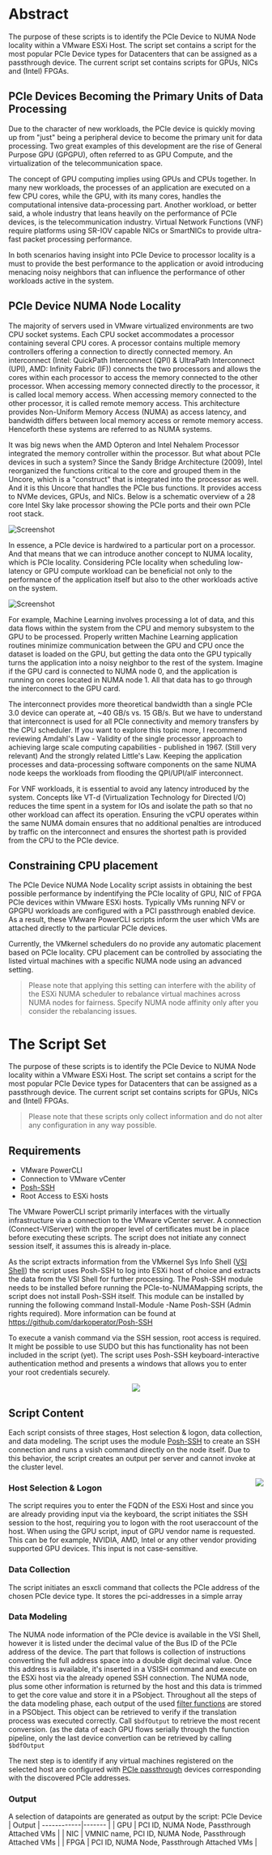 # Abstract
The purpose of these scripts is to identify the PCIe Device to NUMA Node locality within a VMware ESXi Host. The script set contains a script for the most popular PCIe Device types for Datacenters that can be assigned as a passthrough device. The current script set contains scripts for GPUs, NICs and (Intel) FPGAs.

## PCIe Devices Becoming the Primary Units of Data Processing

Due to the character of new workloads, the PCIe device is quickly moving up from "just" being a peripheral device to become the primary unit for data processing. Two great examples of this development are the rise of General Purpose GPU (GPGPU), often referred to as GPU Compute, and the virtualization of the telecommunication space.

The concept of GPU computing implies using GPUs and CPUs together. In many new workloads, the processes of an application are executed on a few CPU cores, while the GPU, with its many cores, handles the computational intensive data-processing part. Another workload, or better said, a whole industry that leans heavily on the performance of PCIe devices, is the telecommunication industry. Virtual Network Functions (VNF) require platforms using SR-IOV capable NICs or SmartNICs to provide ultra-fast packet processing performance.

In both scenarios having insight into PCIe Device to processor locality is a must to provide the best performance to the application or avoid introducing menacing noisy neighbors that can influence the performance of other workloads active in the system.

## PCIe Device NUMA Node Locality

The majority of servers used in VMware virtualized environments are two CPU socket systems. Each CPU socket accommodates a processor containing several CPU cores. A processor contains multiple memory controllers offering a connection to directly connected memory. An interconnect (Intel: QuickPath Interconnect (QPI) & UltraPath Interconnect (UPI), AMD: Infinity Fabric (IF)) connects the two processors and allows the cores within each processor to access the memory connected to the other processor. When accessing memory connected directly to the processor, it is called local memory access. When accessing memory connected to the other processor, it is called remote memory access. This architecture provides Non-Uniform Memory Access (NUMA) as access latency, and bandwidth differs between local memory access or remote memory access. Henceforth these systems are referred to as NUMA systems. 

It was big news when the AMD Opteron and Intel Nehalem Processor integrated the memory controller within the processor. But what about PCIe devices in such a system?  Since the Sandy Bridge Architecture (2009), Intel reorganized the functions critical to the core and grouped them in the Uncore, which is a "construct" that is integrated into the processor as well. And it is this Uncore that handles the PCIe bus functions. It provides access to NVMe devices, GPUs, and NICs. Below is a schematic overview of a 28 core Intel Sky lake processor showing the PCIe ports and their own PCIe root stack.

![Screenshot](01-Skylake-Schema.png)

In essence, a PCIe device is hardwired to a particular port on a processor. And that means that we can introduce another concept to NUMA locality, which is PCIe locality.  Considering PCIe locality when scheduling low-latency or GPU compute workload can be beneficial not only to the performance of the application itself but also to the other workloads active on the system.

![Screenshot](02-PCIe-NUMA-Node-Locality%20-%20Venn%20diagram.png)

For example, Machine Learning involves processing a lot of data, and this data flows within the system from the CPU and memory subsystem to the GPU to be processed. Properly written Machine Learning application routines minimize communication between the GPU and CPU once the dataset is loaded on the GPU, but getting the data onto the GPU typically turns the application into a noisy neighbor to the rest of the system. Imagine if the GPU card is connected to NUMA node 0, and the application is running on cores located in NUMA node 1. All that data has to go through the interconnect to the GPU card. 

The interconnect provides more theoretical bandwidth than a single PCIe 3.0 device can operate at, ~40 GB/s vs. 15 GB/s. But we have to understand that interconnect is used for all PCIe connectivity and memory transfers by the CPU scheduler. If you want to explore this topic more, I recommend reviewing Amdahl's Law - Validity of the single processor approach to achieving large scale computing capabilities - published in 1967. (Still very relevant) And the strongly related Little's Law. Keeping the application processes and data-processing software components on the same NUMA node keeps the workloads from flooding the QPI/UPI/aIF interconnect. 

For VNF workloads, it is essential to avoid any latency introduced by the system. Concepts like VT-d (Virtualization Technology for Directed I/O) reduces the time spent in a system for IOs and isolate the path so that no other workload can affect its operation. Ensuring the vCPU operates within the same NUMA domain ensures that no additional penalties are introduced by traffic on the interconnect and ensures the shortest path is provided from the CPU to the PCIe device.

## Constraining CPU placement
The PCIe Device NUMA Node Locality script assists in obtaining the best possible performance by indentifying the PCIe locality of GPU, NIC of FPGA PCIe devices within VMware ESXi hosts. Typically VMs running NFV or GPGPU workloads are configured with a PCI passthrough enabled device. As a result, these VMware PowerCLI scripts inform the user which VMs are attached directly to the particular PCIe devices.  

Currently, the VMkernel schedulers do no provide any automatic placement based on PCIe locality. CPU placement can be controlled by associating the listed virtual machines with a specific NUMA node using an advanced setting.

> Please note that applying this setting can interfere with the ability of the ESXi NUMA scheduler to rebalance virtual machines across NUMA nodes for fairness. Specify NUMA node affinity only after you consider the rebalancing issues.

# The Script Set

The purpose of these scripts is to identify the PCIe Device to NUMA Node locality within a VMware ESXi Host. The script set contains a script for the most popular PCIe Device types for Datacenters that can be assigned as a passthrough device. The current script set contains scripts for GPUs, NICs and (Intel) FPGAs.

> Please note that these scripts only collect information and do not alter any configuration in any way possible.

## Requirements
* VMware PowerCLI
* Connection to VMware vCenter
* [Posh-SSH](https://github.com/darkoperator/Posh-SSH)
* Root Access to ESXi hosts

The VMware PowerCLI script primarily interfaces with the virtually infrastructure via a connection to the VMware vCenter server. A connection (Connect-VIServer) with the proper level of certificates must be in place before executing these scripts. The script does not initiate any connect session itself, it assumes this is already in-place.

As the script extracts information from the VMkernel Sys Info Shell ([VSI Shell](https://www.virtuallyghetto.com/2010/08/what-is-vmware-vsish.html))  the script uses Posh-SSH to log into ESXi host of choice and extracts the data from the VSI Shell for further processing. The Posh-SSH module needs to be installed before running the PCIe-to-NUMAMapping scripts, the script does not install Posh-SSH itself. This module can be installed by running the following command Install-Module -Name Posh-SSH (Admin rights required). More information can be found at https://github.com/darkoperator/Posh-SSH

To execute a vanish command via the SSH session, root access is required. It might be possible to use SUDO but this has functionality has not been included in the script (yet). The script uses Posh-SSH keyboard-interactive authentication method and presents a windows that allows you to enter your root credentials securely.

<p align="center">
<img src="https://github.com/frankdenneman/PCIe-Device-NUMA-Node-Locality/blob/master/03-Secure-Login-via-Posh-SSH.png">  
</p>

## Script Content
Each script consists of three stages, Host selection & logon, data collection, and data modeling. The script uses the module [Posh-SSH](http://www.lucd.info/knowledge-base/use-posh-ssh-instead-of-putty/) to create an SSH connection and runs a vsish command directly on the node itself. Due to this behavior, the script creates an output per server and cannot invoke at the cluster level. 

<img align="right" src="https://github.com/frankdenneman/PCIe-Device-NUMA-Node-Locality/blob/master/04-FlowChart.png">

### Host Selection & Logon
The script requires you to enter the FQDN of the ESXi Host and since you are already providing input via the keyboard, the script initiates the SSH session to the host, requiring you to logon with the root useraccount of the host. When using the GPU script, input of GPU vendor name is requested. This can be for example, NVIDIA, AMD, Intel or any other vendor providing supported GPU devices. This input is not case-sensitive.

### Data Collection
The script initiates an esxcli command that collects the PCIe address of the chosen PCIe device type. It stores the pci-addresses in a simple array

### Data Modeling
The NUMA node information of the PCIe device is available in the VSI Shell, however it is listed under the decimal value of the Bus ID of the PCIe address of the device. The part that follows is collection of instructions converting the full address space into a double digit decimal value. Once this address is available, it's inserted in a VSISH command and execute on the ESXi host via the already opened SSH connection. The NUMA node, plus some other information is returned by the host and this data is trimmed to get the core value and store it in a PSobject. Throughout all the steps of the data modeling phase, each output of the used [filter functions](https://www.microsoftpressstore.com/articles/article.aspx?p=2449030&seqNum=10) are stored in a PSObject. This object can be retrieved to verify if the translation process was executed correctly. Call  `$bdfOutput` to retrieve the most recent conversion. (as the data of each GPU flows serially through the function pipeline, only the last device convertion can be retrieved by calling `$bdfOutput`

The next step is to identify if any virtual machines registered on the selected host are configured with [PCIe passthrough](https://kb.vmware.com/s/article/1010789) devices corresponding with the discovered PCIe addresses. 

### Output
A selection of datapoints are generated as output by the script:
PCIe Device | Output
| ------------|------- |
| GPU | PCI ID, NUMA Node, Passthrough Attached VMs |
| NIC | VMNIC name, PCI ID, NUMA Node, Passthrough Attached VMs |
| FPGA | PCI ID, NUMA Node, Passthrough Attached VMs |



